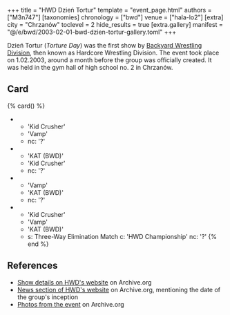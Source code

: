 +++
title = "HWD Dzień Tortur"
template = "event_page.html"
authors = ["M3n747"]
[taxonomies]
chronology = ["bwd"]
venue = ["hala-lo2"]
[extra]
city = "Chrzanów"
toclevel = 2
hide_results = true
[extra.gallery]
manifest = "@/e/bwd/2003-02-01-bwd-dzien-tortur-gallery.toml"
+++

Dzień Tortur (_Torture Day_) was the first show by [Backyard Wrestling Division](@/o/bwd.md), then known as Hardcore Wrestling Division. The event took place on 1.02.2003, around a month before the group was officially created. It was held in the gym hall of high school no. 2 in Chrzanów.

## Card

{% card() %}
- - 'Kid Crusher'
  - 'Vamp'
  - nc: '?'
- - 'KAT (BWD)'
  - 'Kid Crusher'
  - nc: '?'
- - 'Vamp'
  - 'KAT (BWD)'
  - nc: '?'
- - 'Kid Crusher'
  - 'Vamp'
  - 'KAT (BWD)'
  - s: Three-Way Elimination Match
    c: 'HWD Championship'
    nc: '?'
{% end %}

## References

* [Show details on HWD's website](https://web.archive.org/web/20030313032910/http://www.hwd.friko.pl/dzient.html) on Archive.org
* [News section of HWD's website]( https://web.archive.org/web/20030312011610/http://www.hwd.friko.pl/home.html) on Archive.org, mentioning the date of the group's inception
* [Photos from the event](https://web.archive.org/web/20031101045206fw_/http://bwd.piwko.pl/dt02.html) on Archive.org

